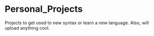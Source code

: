 # Personal_Projects

Projects to get used to new syntax or learn a new language.
Also, will upload anything cool.

